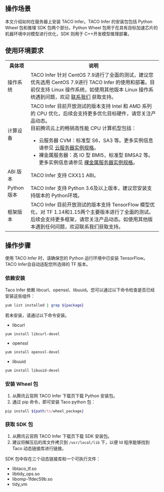 ## 操作场景

本文介绍如何在服务器上安装 TACO Infer。TACO Infer 的安装包包括 Python Wheel 包和推理 SDK 包两个部分。Python Wheel 包用于在具有目标加速芯片的机器环境中对模型进行优化，SDK 则用于 C++开发模型推理部署。


## 使用环境要求

<table>
<tr>
<th>具体项</th>
<th>说明</th>
</tr>
<tr>
<td width="15%">操作系统</td>
<td>TACO Infer 针对 CentOS 7.9进行了全面的测试，建议您优先选用 CentOS 7.9进行 TACO Infer 的使用和部署。目前仅支持 Linux 操作系统，如使用其他版本 Linux 操作系统遇到问题，欢迎 <a href="https://cloud.tencent.com/document/product/1573/74094">联系我们</a> 获取支持。</td>
</tr>
<tr>
<td>计算设备</td>
<td>TACO Infer 目前开放测试的版本支持 Intel 和 AMD 系列的 CPU 优化，后续会支持更多优化目标硬件，请您关注产品动态。<br>
目前腾讯云上的畅销高性能 CPU 计算机型包括：
<ul style="margin-bottom:0px">
<li>云服务器 CVM：标准型 S6，SA3 等。更多实例信息请参见 <a href="https://cloud.tencent.com/document/product/213/11518">云服务器实例规格</a>。</li>
<li>裸金属服务器：高 IO 型 BMI5，标准型 BMSA2 等。更多实例信息请参见 <a href="https://cloud.tencent.com/document/product/386/63404">裸金属服务器实例规格</a>。</li>
</ul>
</td>
</tr>
<tr>
<td>ABI 版本</td>
<td>TACO Infer 支持 CXX11 ABI。</td>
</tr>
<tr>
<td>Python 版本</td>
<td>TACO Infer 支持 Python 3.6及以上版本，建议您安装支持版本的 Python环境。</td>
</tr>
<tr>
<td>框架版本</td>
<td>TACO Infer 目前开放测试的版本支持 TensorFlow 模型优化，对 TF 1.14和1.15两个主要版本进行了全面的测试。<br>后续会支持更多框架，请您关注产品动态。如使用其他版本遇到任何问题，欢迎联系我们获取支持。</td>
</tr>
</table>

## 操作步骤



<dx-alert infotype="notice" title="">
使用 TACO Infer 时，请确保您的 Python 运行环境中已安装 TensorFlow。TACO Infer会自动适配您所选择的 TF 版本。
</dx-alert>
 


### 依赖安装

Taco Infer 依赖 libcurl、openssl、libuuid。您可以通过以下命令检查是否已经安装这些组件：
```bash
yum list installed | grep ${package}
```
若未安装，请通过以下命令安装。
- libcurl
```bash
yum install libcurl-devel
```
- openssl
```bash
yum install openssl-devel
```
- libuuid
```bash
yum install libuuid-devel
```

### 安装 Wheel 包

1. 从腾讯云官网 TACO Infer 下载页下载 Python 安装包。
2. 通过 pip 命令，即可安装 Taco python 包：
```bash
pip install ${path/to/wheel_package}
```

### 获取 SDK 包

1. 从腾讯云官网 TACO Infer 下载页下载 SDK 安装包。
2. 建议将解压后的库文件拷贝到 `/usr/local/lib` 下，以便 ld 程序能够找到 Taco 动态链接库进行链接。

SDK 包中存在三个动态链接库和一个可执行文件：
- libtaco_tf.so
- libtidy_ops.so
- libomp-1fdec59b.so
- tidy_vm
